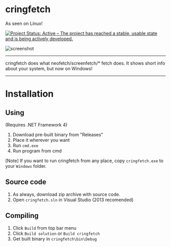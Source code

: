# cringfetch
As seen on Linux!

[![Project Status: Active – The project has reached a stable, usable state and is being actively developed.](https://www.repostatus.org/badges/latest/active.svg)](https://www.repostatus.org/#active)

![screenshot](https://i.imgur.com/xbB1d32.png)

***

cringfetch does what neofetch/screenfetch/* fetch does. It shows short info about your system, but now on Windows!

***
# Installation

## Using

(Requires .NET Framework 4)

1. Download pre-built binary from "Releases"
2. Place it wherever you want
3. Run `cmd.exe`
4. Run program from cmd

[Note] If you want to run cringfetch from any place, copy `cringfetch.exe` to your `Windows` folder.

## Source code

1. As always, download zip archive with source code.
2. Open `cringfetch.sln` in Visual Studio (2013 recomended)

## Compiling

1. Click `Build` from top bar menu
2. Click `Build solution` or `Build cringfetch`
3. Get built binary in `cringfetch\bin\Debug`
